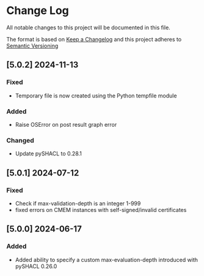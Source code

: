 # Change Log

All notable changes to this project will be documented in this file.

The format is based on [Keep a Changelog](http://keepachangelog.com/) and this project adheres to [Semantic Versioning](https://semver.org/)

## [5.0.2] 2024-11-13

### Fixed

- Temporary file is now created using the Python tempfile module

### Added

- Raise OSError on post result graph error

### Changed

- Update pySHACL to 0.28.1

## [5.0.1] 2024-07-12

### Fixed

- Check if max-validation-depth is an integer 1-999
- fixed errors on CMEM instances with self-signed/invalid certificates

## [5.0.0] 2024-06-17

### Added

- Added ability to specify a custom max-evaluation-depth introduced with pySHACL 0.26.0


